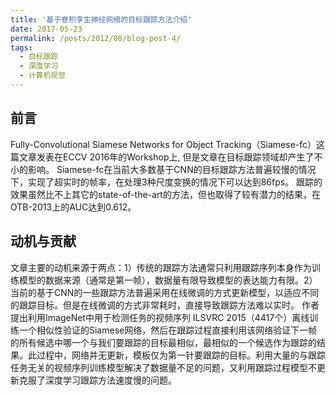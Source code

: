 ```yaml
---
title: '基于卷积孪生神经网络的目标跟踪方法介绍'
date: 2017-05-23
permalink: /posts/2012/08/blog-post-4/
tags:
  - 目标跟踪
  - 深度学习
  - 计算机视觉
---
```


## 前言
Fully-Convolutional Siamese Networks for Object Tracking（Siamese-fc）这篇文章发表在ECCV 2016年的Workshop上, 但是文章在目标跟踪领域却产生了不小的影响。
Siamese-fc在当前大多数基于CNN的目标跟踪方法普遍较慢的情况下，实现了超实时的帧率，在处理3种尺度变换的情况下可以达到86fps。
跟踪的效果虽然比不上其它的state-of-the-art的方法，但也取得了较有潜力的结果，在OTB-2013上的AUC达到0.612。

## 动机与贡献
文章主要的动机来源于两点：1）传统的跟踪方法通常只利用跟踪序列本身作为训练模型的数据来源（通常是第一帧），数据量有限导致模型的表达能力有限。2）当前的基于CNN的一些跟踪方法普遍采用在线微调的方式更新模型，以适应不同的跟踪目标。但是在线微调的方式非常耗时，直接导致跟踪方法难以实时。
作者提出利用ImageNet中用于检测任务的视频序列 ILSVRC 2015（4417个）离线训练一个相似性验证的Siamese网络，然后在跟踪过程直接利用该网络验证下一帧的所有候选中哪一个与我们要跟踪的目标最相似，最相似的一个候选作为跟踪的结果。此过程中，网络并无更新，模板仅为第一针要跟踪的目标。利用大量的与跟踪任务无关的视频序列训练模型解决了数据量不足的问题，又利用跟踪过程模型不更新克服了深度学习跟踪方法速度慢的问题。
